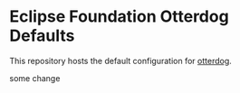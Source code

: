 # Eclipse Foundation Otterdog Defaults

This repository hosts the default configuration for [otterdog](https://gitlab.eclipse.org/eclipsefdn/security/otterdog).

some change
